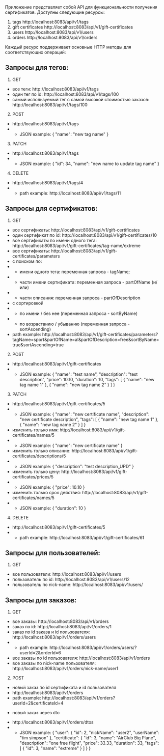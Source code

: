 Приложение представляет собой API для функциональности получения сертификатов.
Доступны следующие ресурсы:
1) tags http://localhost:8083/api/v1/tags
2) gift certificates http://localhost:8083/api/v1/gift-certificates
3) users http://localhost:8083/api/v1/users
4) orders http://localhost:8083/api/v1/orders

Каждый ресурс поддерживает основные HTTP методы для соответствующих операций:

## Запросы для тегов:
1) GET
- все теги: http://localhost:8083/api/v1/tags
- один тег по id: http://localhost:8083/api/v1/tags/100
- самый используемый тег с самой высокой стоимостью заказов: http://localhost:8083/api/v1/tags/100

2) POST
- http://localhost:8083/api/v1/tags
- - JSON example: 
{
        "name": "new tag name"
	}

3) PATCH
- http://localhost:8083/api/v1/tags
- - JSON example: 
{
        "id": 34,
        "name": "new name to update tag name"
    }

4) DELETE
- http://localhost:8083/api/v1/tags/4
- - path example: http://localhost:8083/api/v1/tags/11



## Запросы для сертификатов:
1) GET
- все сертификаты: http://localhost:8083/api/v1/gift-certificates
- один сертификат по id: http://localhost:8083/api/v1/gift-certificates/10
- все сертификаты по имени одного тега: http://localhost:8083/api/v1/gift-certificates/tag-name/extreme
- все сертификаты: http://localhost:8083/api/v1/gift-certificates/parameters 
- с поиском по: 
- - имени одного тега: переменная запроса - tagName;
- - части имени сертификата: переменная запроса - partOfName (и/или)
- - части описания: переменная запроса - partOfDescription
- с сортировкой
- - по имени / без нее (переменная запроса - sortByName)
- - по возрастанию / убыванию (переменная запроса - sortAscending)
- path example: http://localhost:8083/api/v1/gift-certificates/parameters?tagName=sport&partOfName=al&partOfDescription=free&sortByName=true&sortAscending=true

2) POST
- http://localhost:8083/api/v1/gift-certificates
- - JSON example:
{
    "name": "test name",
    "description": "test description",
    "price": 10.10,
    "duration": 10,
    "tags": [
        {
            "name": "new tag name 1"
        },
        {
            "name": "new tag name 2"
        }
    ]
}

3) PATCH
- http://localhost:8083/api/v1/gift-certificates/5
- - JSON example:
{
    "name": "new certificate name",
    "description": "new certificate description",
    "tags": [
        {
            "name": "new tag name 1"
        },
        {
            "name": "new tag name 2"
        }
    ]
}
- изменить только имя: http://localhost:8083/api/v1/gift-certificates/names/5
- - JSON example:
{
    "name": "new certificate name"
}
- изменить только описание: http://localhost:8083/api/v1/gift-certificates/descriptions/5
- - JSON example:
{
    "description": "test description_UPD"
}
- изменить только цену: http://localhost:8083/api/v1/gift-certificates/prices/5
- - JSON example:
{
    "price": 10.10
}
- изменить только срок действия: http://localhost:8083/api/v1/gift-certificates/names/5
- - JSON example:
{
    "duration": 10
}

4) DELETE
- http://localhost:8083/api/v1/gift-certificates/5
- - path example: http://localhost:8083/api/v1/gift-certificates/61

## Запросы для пользователей:
1) GET
- все пользователи: http://localhost:8083/api/v1/users
- пользователь по id: http://localhost:8083/api/v1/users/12
- пользователь по nick-name: http://localhost:8083/api/v1/users/

## Запросы для заказов:
1) GET
- все заказы: http://localhost:8083/api/v1/orders
- заказ по id: http://localhost:8083/api/v1/orders/1
- заказ по id заказа и id пользователя: http://localhost:8083/api/v1/orders/users
- - path example: http://localhost:8083/api/v1/orders/users/?userId=2&orderId=6
- все заказы по id пользователя: http://localhost:8083/api/v1/orders
- все заказы по nick-name пользователя: http://localhost:8083/api/v1/orders/nick-name/user1

2) POST
- новый заказ по id сертификата и id пользователя
- http://localhost:8083/api/v1/orders
- path example: http://localhost:8083/api/v1/orders?userId=2&certificateId=4
* новый заказ через dto 
- http://localhost:8083/api/v1/orders/dtos
- - JSON example:
{
"user": {
        "id": 2,
        "nickName": "user2",
        "userName": "tim simpson"
    },
    "certificate": {
        "id": 3,
        "name": "AirClub Big Plane",
        "description": "one free flight",
        "price": 33.33,
        "duration": 33,
        "tags": [
            {
                "id": 3,
                "name": "extreme"
            }
        ]
    }
}